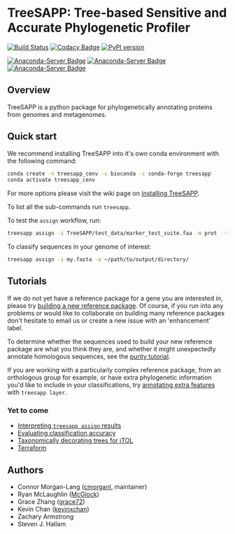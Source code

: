 # TreeSAPP: Tree-based Sensitive and Accurate Phylogenetic Profiler

[![Build Status](https://travis-ci.org/hallamlab/TreeSAPP.svg?branch=master)](https://travis-ci.org/hallamlab/TreeSAPP)
[![Codacy Badge](https://api.codacy.com/project/badge/Grade/b1937000c13040e8bba62f46e954796e)](https://www.codacy.com/gh/hallamlab/TreeSAPP?utm_source=github.com&amp;utm_medium=referral&amp;utm_content=hallamlab/TreeSAPP&amp;utm_campaign=Badge_Grade)
[![PyPI version](https://badge.fury.io/py/treesapp.svg)](https://badge.fury.io/py/treesapp)

[![Anaconda-Server Badge](https://anaconda.org/bioconda/treesapp/badges/installer/conda.svg)](https://conda.anaconda.org/bioconda)
[![Anaconda-Server Badge](https://anaconda.org/bioconda/treesapp/badges/platforms.svg)](https://anaconda.org/bioconda/treesapp)
[![Anaconda-Server Badge](https://anaconda.org/bioconda/treesapp/badges/version.svg)](https://anaconda.org/bioconda/treesapp)

## Overview

TreeSAPP is a python package for phylogenetically annotating proteins from genomes and metagenomes.

## Quick start

We recommend installing TreeSAPP into it's own conda environment with the following command:

```bash
conda create -n treesapp_cenv -c bioconda -c conda-forge treesapp
conda activate treesapp_cenv
```

For more options please visit the wiki page on [Installing TreeSAPP](https://github.com/hallamlab/TreeSAPP/wiki/Installing-TreeSAPP).

To list all the sub-commands run `treesapp`.

To test the `assign` workflow, run:
```bash
treesapp assign -i TreeSAPP/test_data/marker_test_suite.faa -m prot --trim_align -o assign_test -t M0701,M0702,M0705
```

To classify sequences in your genome of interest:
```bash
treesapp assign -i my.fasta -o ~/path/to/output/directory/
```

## Tutorials

If we do not yet have a reference package for a gene you are interested in,
please try [building a new reference package](https://github.com/hallamlab/TreeSAPP/wiki/Building-reference-packages-with-TreeSAPP).
Of course, if you run into any problems or would like to collaborate on building many reference packages
don't hesitate to email us or create a new issue with an 'enhancement' label.

To determine whether the sequences used to build your new reference package are what you think they are,
 and whether it might unexpectedly annotate homologous sequences,
 see the [purity tutorial](https://github.com/hallamlab/TreeSAPP/wiki/Testing-the-functional-purity-of-reference-packages).

If you are working with a particularly complex reference package, from an orthologous group for example, or have extra
 phylogenetic information you'd like to include in your classifications,
 try [annotating extra features](https://github.com/hallamlab/TreeSAPP/wiki/Layering-annotations-onto-classifications) with `treesapp layer`.

### Yet to come
-   [Interpreting `treesapp assign` results]()
-   [Evaluating classification accuracy]()
-   [Taxonomically decorating trees for iTOL]()
-   [Terraform](https://github.com/hallamlab/TreeSAPP/wiki/Running-TreeSAPP-on-Google-Cloud-Platform)

## Authors

* Connor Morgan-Lang ([cmorganl](https://github.com/cmorganl), maintainer)
* Ryan McLaughlin ([McGlock](https://github.com/McGlock))
* Grace Zhang ([grace72](https://github.com/gracez72))
* Kevin Chan ([kevinxchan](https://github.com/kevinxchan))
* Zachary Armstrong
* Steven J. Hallam

